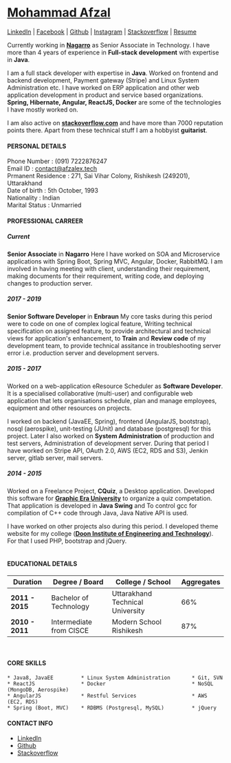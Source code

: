# [Mohammad Afzal](https://afzalex.github.io/about)
[LinkedIn](https://www.linkedin.com/in/afzalex/) | [Facebook](https://www.facebook.com/afzalex7) | [Github](https://github.com/afzalex) | [Instagram](https://www.instagram.com/afzalex) | [Stackoverflow](https://stackoverflow.com/users/3626698/afzalex) | [Resume](/afzalex/about/raw/master/docs/assets/resume.docx)


Currently working in **[Nagarro](https://www.nagarro.com)** as Senior Associate in Technology. I have more than 4 years of experience in **Full-stack development** with expertise in **Java**.  

I am a full stack developer with expertise in **Java**. Worked on frontend and backend development, Payment gateway (Stripe) and Linux System Administration etc. I have worked on ERP application and other web application development in product and service based organizations. **Spring, Hibernate, Angular, ReactJS, Docker** are some of the technologies I have mostly worked on.  

I am also active on **[stackoverflow.com](https://stackoverflow.com/users/3626698/afzalex)** and have more than 7000 reputation points there. Apart from these technical stuff I am a hobbyist **guitarist**.
  

#### PERSONAL DETAILS

Phone Number : (091) 7222876247    
Email ID : contact@afzalex.tech    
Prmanent Residence : 271, Sai Vihar Colony, Rishikesh (249201), Uttarakhand    
Date of birth : 5th October, 1993    
Nationality : Indian    
Marital Status : Unmarried    


#### PROFESSIONAL CARREER

##### Current 
**Senior Associate** in **Nagarro**
Here I have worked on SOA and Microservice applications with Spring Boot, Spring MVC, Angular, Docker, RabbitMQ. I am involved in having meeting with client, understanding their requirement, making documents for their requirement, writing code, and deploying changes to production server.

##### 2017 - 2019 
**Senior Software Developer** in **Enbraun**
My core tasks during this period were to code on one of complex logical feature, Writing technical specification on assigned feature, to provide architectural and technical views for application's enhancement, to **Train** and **Review code** of my development team, to provide technical assitance in troubleshooting server error i.e. production server and development servers.

##### 2015 - 2017 
Worked on a web-application eResource Scheduler as **Software Developer**. It is a specialised collaborative (multi-user) and configurable web application that lets organisations schedule, plan and manage employees, equipment and other resources on projects.  

I worked on backend (JavaEE, Spring), frontend (AngularJS, bootstrap), nosql (aerospike), unit-testing (JUnit) and database (postgresql) for this project. Later I also worked on <b>System Administration</b> of production and test servers,  Administration of development server. During that period I have worked on Stripe API, OAuth 2.0, AWS (EC2, RDS and S3), Jenkin server, gitlab server, mail servers.

##### 2014 - 2015
Worked on a Freelance Project, **CQuiz**, a Desktop application. Developed this software for **[Graphic Era University](https://www.geu.ac.in/content/geu/en.html)** to organize a quiz competation. That application is developed in <b>Java Swing</b> and To control gcc for compilation of C++ code through Java, Java Native API is used.

I have worked on other projects also during this period. I developed theme website for my college (**[Doon Institute of Engineering and Technology](http://www.dietdehradun.org)**). For that I used PHP, bootstrap and jQuery.
<br><br>

#### EDUCATIONAL DETAILS

| Duration | Degree / Board | College / School | Aggregates |
| --- | --- | --- | --- |
| **2011 - 2015** | Bachelor of Technology | Uttarakhand Technical University | 66% |
| **2010 - 2011** | Intermediate from CISCE | Modern School Rishikesh | 87% |

<br>

#### CORE SKILLS
    * Java8, JavaEE         * Linux System Administration       * Git, SVN
    * ReactJS               * Docker                            * NoSQL (MongoDB, Aerospike)
    * AngularJS             * Restful Services                  * AWS (EC2, RDS)
    * Spring (Boot, MVC)    * RDBMS (Postgresql, MySQL)         * jQuery

#### CONTACT INFO
 - [LinkedIn](www.linkedin.com/in/afzalex)
 - [Github](https://github.com/afzalex)
 - [Stackoverflow](https://stackoverflow.com/users/3626698/afzalex)

